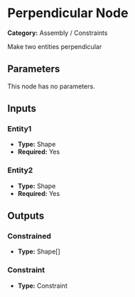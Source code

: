 
# Perpendicular Node

**Category:** Assembly / Constraints

Make two entities perpendicular

## Parameters

This node has no parameters.

## Inputs


### Entity1
- **Type:** Shape
- **Required:** Yes



### Entity2
- **Type:** Shape
- **Required:** Yes



## Outputs


### Constrained
- **Type:** Shape[]



### Constraint
- **Type:** Constraint




